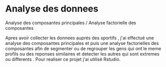 # Analyse des donnees
Analyse des composantes principales / Analyse factorielle des composantes 



Apres avoir collecter les donnees auprés des sportifs , j'ai effectué une analyse des composantes principales et puis une analyse factorielles des composantes afin de 
segmenter ou de regrouper les gens qui ont le meme profils ou des reponses similaires et detecter les autres qui sont extremes ou differents .
Pour realiser ce projet j'ai utilisé Rstudio.
